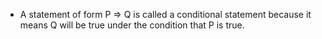 - A statement of form P ⇒ Q is called a conditional statement because it means Q will be true under the condition that P is true.